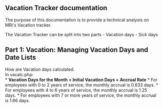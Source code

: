 ## Vacation Tracker documentation
The purpose of this documentation is to provide a technical analysis on MRi's Vacation tracker. 

The Vacation Tracker can be split into two parts
    - Vacation days
    - Sick days


## Part 1: Vacation: Managing Vacation Days and Date Lists
How are Vacation days calculated.<br/>
In vacalc.php: <br/>
    * <b>Vacation Days for the Month = Initial Vacation Days + Accrual Rate</b>
        * For employees with 0 to 2 years of service, the monthly accrual is 0.833 days.
        * For employees with 4 to 6 years of service, the monthly accrual is 1.25 days.
        * For employees with 7 or more years of service, the monthly accrual is 1.66 days.

